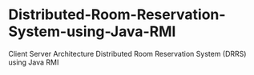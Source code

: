 # Distributed-Room-Reservation-System-using-Java-RMI
Client Server Architecture Distributed Room Reservation System (DRRS) using Java RMI
